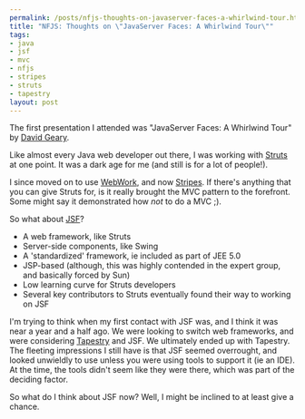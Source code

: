 ```yaml
--- 
permalink: /posts/nfjs-thoughts-on-javaserver-faces-a-whirlwind-tour.html
title: "NFJS: Thoughts on \"JavaServer Faces: A Whirlwind Tour\""
tags: 
- java
- jsf
- mvc
- nfjs
- stripes
- struts
- tapestry
layout: post
---
```

The first presentation I attended was "JavaServer Faces: A Whirlwind Tour" by [David Geary](http://jroller.com/dgeary/).

Like almost every Java web developer out there, I was working with [Struts](http://struts.apache.org/) at one point. It was a dark age for me (and still is for a lot of people!).

I since moved on to use [WebWork](http://www.opensymphony.com/webwork/), and now [Stripes](http://mc4j.org/confluence/display/stripes/Home). If there's anything that you can give Struts for, is it really brought the MVC pattern to the forefront. Some might say it demonstrated how _not_ to do a MVC ;).

So what about [JSF](http://java.sun.com/javaee/javaserverfaces/)?
 * A web framework, like Struts
 * Server-side components, like Swing
 * A 'standardized' framework, ie included as part of JEE 5.0
 * JSP-based (although, this was highly contended in the expert group, and basically forced by Sun)
 * Low learning curve for Struts developers
 * Several key contributors to Struts eventually found their way to working on JSF

I'm trying to think when my first contact with JSF was, and I think it was near a year and a half ago. We were looking to switch web frameworks, and were considering [Tapestry](http://tapestry.apache.org/) and JSF. We ultimately ended up with Tapestry. The fleeting impressions I still have is that JSF seemed overrought, and looked unwieldly to use unless you were using tools to support it (ie an IDE). At the time, the tools didn't seem like they were there, which was part of the deciding factor. 

So what do I think about JSF now? Well, I might be inclined to at least give a chance.
